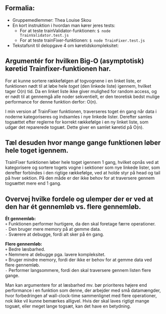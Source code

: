 ## Formalia:
* Gruppemedlemmer: Thea Louise Skou
* En kort instruktion i hvordan man kører jeres tests: 
    - For at teste trainValidator-funktionen: `$ node TrainValidator.test.js `
    - For at teste trainFixer-funktionen: `$ node TrainFixer.test.js`
* Tekstafsnit til delopgave 4 om køretidskompleksitet:

## Argumentér for hvilken Big-O (asymptotisk) køretid Trainfixer-funktionen har.
For at kunne sortere rækkefølgen af togvognene i en linket liste, er funktionen nødt til at løbe hele *toget* (den linkede liste) igennem, hvilket tager O(n) tid. Da en linket liste ikke giver mulighed for random access, og er nødt til at gennemgå alle noder sekventielt, er den teoretisk bedst mulige performance for denne funktion derfor: O(n).

I min version af TrainFixer funktionen, traverseres toget én gang når data i noderne kategoriseres og indsamles i nye linkede lister. Derefter samles togsættet efter reglerne for korrekt rækkefølge i en ny linket liste, som udgør det reparerede togsæt. Dette giver en samlet køretid på O(n).

## Tæl desuden hvor mange gange funktionen løber hele toget igennem.
 TrainFixer funktionen løber hele toget igennem 1 gang, hvilket opnås ved at kategorisere og sortere togets vogne i sektioner som nye linkede lister, som derefter forbindes i den rigtige rækkefølge, ved at holde styr på head og tail på hver sektion. På den måde er der ikke behov for at traversere gennem togsættet mere end 1 gang.

## Overvej hvilke fordele og ulemper der er ved at den har ét gennemløb vs. flere gennemløb.
**Ét gennemløb:** \
`+` Funktionen performer hurtigere, da den skal foretage færre operationer. \
`-` Den bruger mere memory på at gemme data. \
`-` Sværere at debugge, fordi alt sker på én gang. 

**Flere gennemløb:** \
`+` Bedre læsbarhed. \
`+` Nemmere at debugge pga. lavere kompleksitet. \
`+` Bruger mindre memory, fordi der ikke er behov for at gemme data ved flere gennemløb. \
`-` Performer langsommere, fordi den skal traversere gennem listen flere gange. 

Man kan argumentere for at læsbarhed mv. bør prioriteres højere end performance i en funktion som denne, der arbejder med små datamængder, hvor forbedringen af wall-clock-time sammenlignet med flere operationer, nok ikke vil kunne bemærkes alligvel. Hvis der skal laves rigtigt mange togsæt, eller meget lange togsæt, kan det have en betydning.